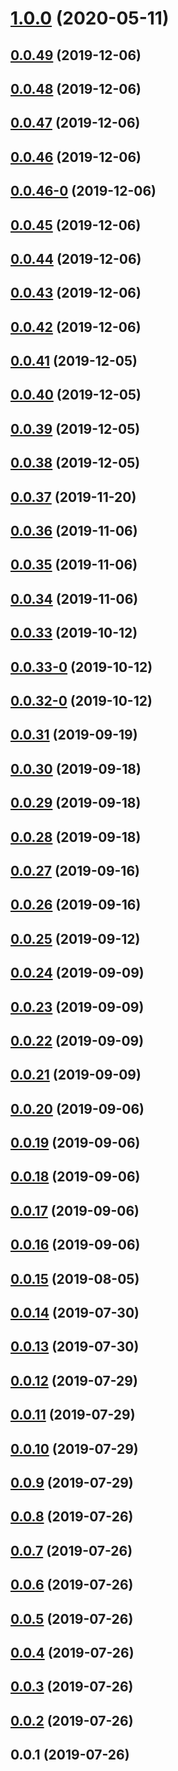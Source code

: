 <a name="1.0.0"></a>
# [1.0.0](https://github.com/git-lt/qiejs/compare/v0.0.49...v1.0.0) (2020-05-11)



<a name="0.0.49"></a>
## [0.0.49](https://github.com/git-lt/qiejs/compare/v0.0.48...v0.0.49) (2019-12-06)



<a name="0.0.48"></a>
## [0.0.48](https://github.com/git-lt/qiejs/compare/v0.0.47...v0.0.48) (2019-12-06)



<a name="0.0.47"></a>
## [0.0.47](https://github.com/git-lt/qiejs/compare/v0.0.46...v0.0.47) (2019-12-06)



<a name="0.0.46"></a>
## [0.0.46](https://github.com/git-lt/qiejs/compare/v0.0.46-0...v0.0.46) (2019-12-06)



<a name="0.0.46-0"></a>
## [0.0.46-0](https://github.com/git-lt/qiejs/compare/v0.0.45...v0.0.46-0) (2019-12-06)



<a name="0.0.45"></a>
## [0.0.45](https://github.com/git-lt/qiejs/compare/v0.0.44...v0.0.45) (2019-12-06)



<a name="0.0.44"></a>
## [0.0.44](https://github.com/git-lt/qiejs/compare/v0.0.43...v0.0.44) (2019-12-06)



<a name="0.0.43"></a>
## [0.0.43](https://github.com/git-lt/qiejs/compare/v0.0.42...v0.0.43) (2019-12-06)



<a name="0.0.42"></a>
## [0.0.42](https://github.com/git-lt/qiejs/compare/v0.0.41...v0.0.42) (2019-12-06)



<a name="0.0.41"></a>
## [0.0.41](https://github.com/git-lt/qiejs/compare/v0.0.40...v0.0.41) (2019-12-05)



<a name="0.0.40"></a>
## [0.0.40](https://github.com/git-lt/qiejs/compare/v0.0.39...v0.0.40) (2019-12-05)



<a name="0.0.39"></a>
## [0.0.39](https://github.com/git-lt/qiejs/compare/v0.0.38...v0.0.39) (2019-12-05)



<a name="0.0.38"></a>
## [0.0.38](https://github.com/git-lt/qiejs/compare/v0.0.37...v0.0.38) (2019-12-05)



<a name="0.0.37"></a>
## [0.0.37](https://github.com/git-lt/qiejs/compare/v0.0.36...v0.0.37) (2019-11-20)



<a name="0.0.36"></a>
## [0.0.36](https://github.com/git-lt/qiejs/compare/v0.0.35...v0.0.36) (2019-11-06)



<a name="0.0.35"></a>
## [0.0.35](https://github.com/git-lt/qiejs/compare/v0.0.34...v0.0.35) (2019-11-06)



<a name="0.0.34"></a>
## [0.0.34](https://github.com/git-lt/qiejs/compare/v0.0.33...v0.0.34) (2019-11-06)



<a name="0.0.33"></a>
## [0.0.33](https://github.com/git-lt/qiejs/compare/v0.0.33-0...v0.0.33) (2019-10-12)



<a name="0.0.33-0"></a>
## [0.0.33-0](https://github.com/git-lt/qiejs/compare/v0.0.32-0...v0.0.33-0) (2019-10-12)



<a name="0.0.32-0"></a>
## [0.0.32-0](https://github.com/git-lt/qiejs/compare/v0.0.31...v0.0.32-0) (2019-10-12)



<a name="0.0.31"></a>
## [0.0.31](https://github.com/git-lt/qiejs/compare/v0.0.30...v0.0.31) (2019-09-19)



<a name="0.0.30"></a>
## [0.0.30](https://github.com/git-lt/qiejs/compare/v0.0.29...v0.0.30) (2019-09-18)



<a name="0.0.29"></a>
## [0.0.29](https://github.com/git-lt/qiejs/compare/v0.0.28...v0.0.29) (2019-09-18)



<a name="0.0.28"></a>
## [0.0.28](https://github.com/git-lt/qiejs/compare/v0.0.27...v0.0.28) (2019-09-18)



<a name="0.0.27"></a>
## [0.0.27](https://github.com/git-lt/qiejs/compare/v0.0.26...v0.0.27) (2019-09-16)



<a name="0.0.26"></a>
## [0.0.26](https://github.com/git-lt/qiejs/compare/v0.0.25...v0.0.26) (2019-09-16)



<a name="0.0.25"></a>
## [0.0.25](https://github.com/git-lt/qiejs/compare/v0.0.24...v0.0.25) (2019-09-12)



<a name="0.0.24"></a>
## [0.0.24](https://github.com/git-lt/qiejs/compare/v0.0.23...v0.0.24) (2019-09-09)



<a name="0.0.23"></a>
## [0.0.23](https://github.com/git-lt/qiejs/compare/v0.0.22...v0.0.23) (2019-09-09)



<a name="0.0.22"></a>
## [0.0.22](https://github.com/git-lt/qiejs/compare/v0.0.21...v0.0.22) (2019-09-09)



<a name="0.0.21"></a>
## [0.0.21](https://github.com/git-lt/qiejs/compare/v0.0.20...v0.0.21) (2019-09-09)



<a name="0.0.20"></a>
## [0.0.20](https://github.com/git-lt/qiejs/compare/v0.0.19...v0.0.20) (2019-09-06)



<a name="0.0.19"></a>
## [0.0.19](https://github.com/git-lt/qiejs/compare/v0.0.18...v0.0.19) (2019-09-06)



<a name="0.0.18"></a>
## [0.0.18](https://github.com/git-lt/qiejs/compare/v0.0.17...v0.0.18) (2019-09-06)



<a name="0.0.17"></a>
## [0.0.17](https://github.com/git-lt/qiejs/compare/v0.0.16...v0.0.17) (2019-09-06)



<a name="0.0.16"></a>
## [0.0.16](https://github.com/git-lt/qiejs/compare/v0.0.15...v0.0.16) (2019-09-06)



<a name="0.0.15"></a>
## [0.0.15](https://github.com/git-lt/qiejs/compare/v0.0.14...v0.0.15) (2019-08-05)



<a name="0.0.14"></a>
## [0.0.14](https://github.com/git-lt/qiejs/compare/v0.0.13...v0.0.14) (2019-07-30)



<a name="0.0.13"></a>
## [0.0.13](https://github.com/git-lt/qiejs/compare/v0.0.12...v0.0.13) (2019-07-30)



<a name="0.0.12"></a>
## [0.0.12](https://github.com/git-lt/qiejs/compare/v0.0.11...v0.0.12) (2019-07-29)



<a name="0.0.11"></a>
## [0.0.11](https://github.com/git-lt/qiejs/compare/v0.0.10...v0.0.11) (2019-07-29)



<a name="0.0.10"></a>
## [0.0.10](https://github.com/git-lt/qiejs/compare/v0.0.9...v0.0.10) (2019-07-29)



<a name="0.0.9"></a>
## [0.0.9](https://github.com/git-lt/qiejs/compare/v0.0.8...v0.0.9) (2019-07-29)



<a name="0.0.8"></a>
## [0.0.8](https://github.com/git-lt/qiejs/compare/v0.0.7...v0.0.8) (2019-07-26)



<a name="0.0.7"></a>
## [0.0.7](https://github.com/git-lt/qiejs/compare/v0.0.6...v0.0.7) (2019-07-26)



<a name="0.0.6"></a>
## [0.0.6](https://github.com/git-lt/qiejs/compare/v0.0.5...v0.0.6) (2019-07-26)



<a name="0.0.5"></a>
## [0.0.5](https://github.com/git-lt/qiejs/compare/v0.0.4...v0.0.5) (2019-07-26)



<a name="0.0.4"></a>
## [0.0.4](https://github.com/git-lt/qiejs/compare/v0.0.3...v0.0.4) (2019-07-26)



<a name="0.0.3"></a>
## [0.0.3](https://github.com/git-lt/qiejs/compare/v0.0.2...v0.0.3) (2019-07-26)



<a name="0.0.2"></a>
## [0.0.2](https://github.com/git-lt/qiejs/compare/v0.0.1...v0.0.2) (2019-07-26)



<a name="0.0.1"></a>
## 0.0.1 (2019-07-26)



